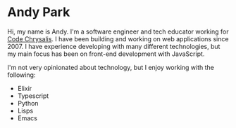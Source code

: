 # Andy Park

Hi, my name is Andy. I'm a software engineer and tech educator working for [Code Chrysalis](https://www.codechrysalis.io/). I have been building and working on web applications since 2007. I have experience developing with many different technologies, but my main focus has been on front-end development with JavaScript.

I'm not very opinionated about technology, but I enjoy working with the following:
- Elixir
- Typescript
- Python
- Lisps
- Emacs
